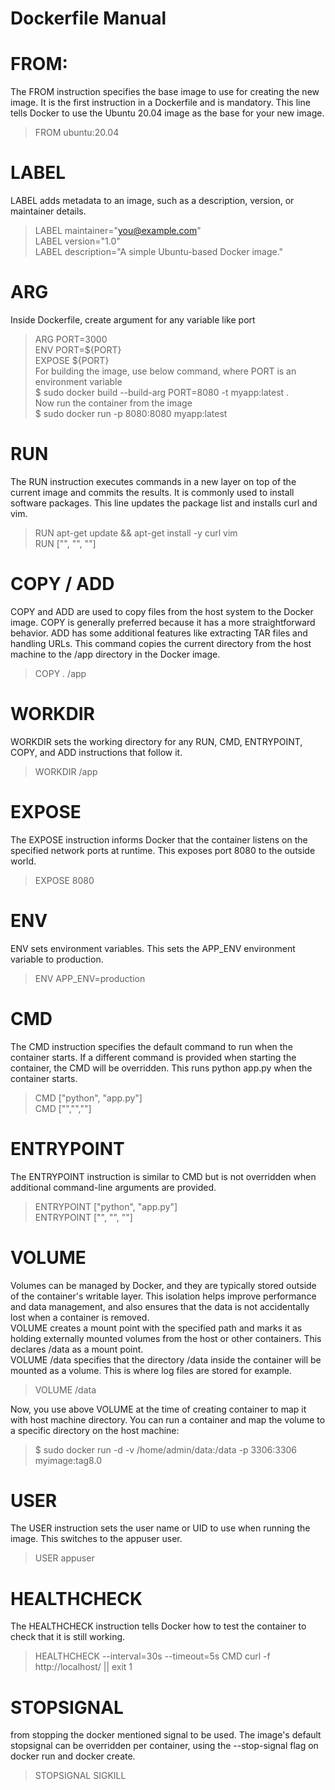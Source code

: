 # Dockerfile Manual

# FROM: 
The FROM instruction specifies the base image to use for creating the new image. It is the first instruction in a Dockerfile and is mandatory.  This line tells Docker to use the Ubuntu 20.04 image as the base for your new image.  
> FROM ubuntu:20.04  

# LABEL
LABEL adds metadata to an image, such as a description, version, or maintainer details.  
> LABEL maintainer="you@example.com"  
> LABEL version="1.0"  
> LABEL description="A simple Ubuntu-based Docker image."  

# ARG
Inside Dockerfile, create argument for any variable like port  
> ARG PORT=3000  
> ENV PORT=${PORT}  
> EXPOSE ${PORT}  
For building the image, use below command, where PORT is an environment variable  
$ sudo docker build --build-arg PORT=8080 -t myapp:latest .  
Now run the container from the image  
$ sudo docker run -p 8080:8080 myapp:latest  

# RUN
The RUN instruction executes commands in a new layer on top of the current image and commits the results. It is commonly used to install software packages. This line updates the package list and installs curl and vim.  
> RUN apt-get update && apt-get install -y curl vim  
> RUN ["<executable>", "<param1>", "<param2>"]  

# COPY / ADD
COPY and ADD are used to copy files from the host system to the Docker image. COPY is generally preferred because it has a more straightforward behavior. ADD has some additional features like extracting TAR files and handling URLs. This command copies the current directory from the host machine to the /app directory in the Docker image.  
> COPY . /app  

# WORKDIR
WORKDIR sets the working directory for any RUN, CMD, ENTRYPOINT, COPY, and ADD instructions that follow it.  
> WORKDIR /app  

# EXPOSE
The EXPOSE instruction informs Docker that the container listens on the specified network ports at runtime. This exposes port 8080 to the outside world.  
> EXPOSE 8080  

# ENV
ENV sets environment variables. This sets the APP_ENV environment variable to production.  
> ENV APP_ENV=production  

# CMD
The CMD instruction specifies the default command to run when the container starts. If a different command is provided when starting the container, the CMD will be overridden. This runs python app.py when the container starts.  
> CMD ["python", "app.py"]  
> CMD ["<executable>","<param1>","<param2>"]

# ENTRYPOINT
The ENTRYPOINT instruction is similar to CMD but is not overridden when additional command-line arguments are provided.  
> ENTRYPOINT ["python", "app.py"]  
> ENTRYPOINT ["<executable>", "<param1>", "<param2>"]  

# VOLUME
Volumes can be managed by Docker, and they are typically stored outside of the container's writable layer. This isolation helps improve performance and data management, and also ensures that the data is not accidentally lost when a container is removed.  
VOLUME creates a mount point with the specified path and marks it as holding externally mounted volumes from the host or other containers. This declares /data as a mount point.  
VOLUME /data specifies that the directory /data inside the container will be mounted as a volume. This is where log files are stored for example.  

> VOLUME /data  

Now, you use above VOLUME at the time of creating container to map it with host machine directory. You can run a container and map the volume to a specific directory on the host machine:  

> $ sudo docker run -d -v /home/admin/data:/data -p 3306:3306 myimage:tag8.0  

# USER
The USER instruction sets the user name or UID to use when running the image. This switches to the appuser user.  
> USER appuser  

# HEALTHCHECK
The HEALTHCHECK instruction tells Docker how to test the container to check that it is still working.  
> HEALTHCHECK --interval=30s --timeout=5s CMD curl -f http://localhost/ || exit 1  

# STOPSIGNAL 
from stopping the docker mentioned signal to be used. The image's default stopsignal can be overridden per container, using the --stop-signal flag on docker run and docker create.  
> STOPSIGNAL SIGKILL  
  
